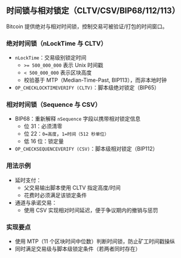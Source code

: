 ## 时间锁与相对锁定（CLTV/CSV/BIP68/112/113）

Bitcoin 提供绝对与相对时间锁，控制交易可被验证/打包的时间窗口。

### 绝对时间锁（nLockTime 与 CLTV）

- `nLockTime`：交易级别锁定时间
  - `>= 500_000_000` 表示 Unix 时间戳
  - `< 500_000_000` 表示区块高度
  - 校验基于 MTP（Median-Time-Past, BIP113），而非本地时钟
- `OP_CHECKLOCKTIMEVERIFY (CLTV)`：脚本级绝对锁定（BIP65）

### 相对时间锁（Sequence 与 CSV）

- BIP68：重新解释 `nSequence` 字段以携带相对锁定信息
  - 位 31：必须清零
  - 位 22：`0=高度`，`1=时间（512 秒单位）`
  - 低 16 位：锁定量
- `OP_CHECKSEQUENCEVERIFY (CSV)`：脚本级相对锁定（BIP112）

### 用法示例

- 延时支付：
  - 父交易输出脚本使用 CLTV 指定高度/时间
  - 花费时必须满足该锁定条件
- 通道与承诺交易：
  - 使用 CSV 实现相对时间延迟，便于争议期内的撤销与惩罚

### 实现要点

- 使用 MTP（11 个区块时间中位数）判断时间锁，防止矿工时间戳操纵
- 同时满足交易级与脚本级锁定条件（若两者同时存在）

